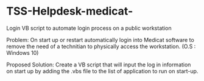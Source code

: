 # TSS-Helpdesk-medicat-
Login VB script to automate login process  on a public  workstation

Problem: On start up or restart automatically login into Medicat software to remove the need of a technitian to physically access the workstation. (O.S : Windows 10)

Proposed Solution: Create a VB script that will input the log in information  on start up by adding the .vbs file to the list of application to run on start-up.
